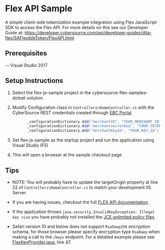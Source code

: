 # Flex API Sample

A simple client-side tokenization example integration using Flex JavaScript SDK to access the Flex API. For more details on this see our Developer Guide at: https://developer.cybersource.com/api/developer-guides/dita-flex/SAFlexibleToken/FlexAPI.html 

## Prerequisites

-- Visual Studio 2017

## Setup Instructions

1. Select the flex-js-sample project in the cybersource-flex-samples-dotnet solution

2. Modify Configuration class in `Controllers\HomeController.cs` with the CyberSource REST credentials created through [EBC Portal](https://ebc2test.cybersource.com/).

  ```csharp
            _configurationDictionary.Add("merchantID", "YOUR_MERCHANT_ID");
            _configurationDictionary.Add("merchantsecretKey", "YOUR_SECRET_KEY");
            _configurationDictionary.Add("merchantKeyId", "YOUR_KEY_ID");
  ```

3. Set flex-js-sample as the startup project and run the application using Visual Studio (F5)
  
4. This will open a browser at the sample checkout page

## Tips

- NOTE: You will probably have to update the targetOrigin property at line 22 of `Controllers\HomeController.cs` to match your development IIS Server.

- If you are having issues, checkout the full [FLEX API documentation](https://developer.cybersource.com/api/developer-guides/dita-flex/SAFlexibleToken/FlexAPI.html).

- If the application throws `java.security.InvalidKeyException: Illegal key size` you have probably not installed the [JCE unlimited policy files](http://www.oracle.com/technetwork/java/javase/downloads/jce8-download-2133166.html).

- Safari version 10 and below does not support `RsaOaep256` encryption schema, for those browser please specify encryption type `RsaOaep` when making a call to the `/keys` endpoint.  For a detailed example please see [FlexKeyProvider.java](./src/main/java/com.cybersource/example/FlexKeyProvider.java), line 47.
